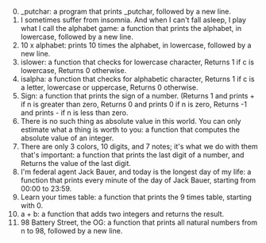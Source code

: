 0. _putchar: a program that prints _putchar, followed by a new line.
1. I sometimes suffer from insomnia. And when I can't fall asleep, I play what I call the alphabet game: a function that prints the alphabet, in lowercase, followed by a new line.
2. 10 x alphabet:  prints 10 times the alphabet, in lowercase, followed by a new line.
3. islower: a function that checks for lowercase character, Returns 1 if c is lowercase, Returns 0 otherwise.
4. isalpha: a function that checks for alphabetic character, Returns 1 if c is a letter, lowercase or uppercase, Returns 0 otherwise.
5. Sign: a function that prints the sign of a number. (Returns 1 and prints + if n is greater than zero, Returns 0 and prints 0 if n is zero, Returns -1 and prints - if n is less than zero.
6. There is no such thing as absolute value in this world. You can only estimate what a thing is worth to you: a function that computes the absolute value of an integer.
7. There are only 3 colors, 10 digits, and 7 notes; it's what we do with them that's important: a function that prints the last digit of a number, and Returns the value of the last digit.
8. I'm federal agent Jack Bauer, and today is the longest day of my life: a function that prints every minute of the day of Jack Bauer, starting from 00:00 to 23:59.
9. Learn your times table: a function that prints the 9 times table, starting with 0.
10. a + b: a function that adds two integers and returns the result.
11. 98 Battery Street, the OG: a function that prints all natural numbers from n to 98, followed by a new line.
